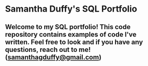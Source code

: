 # Samantha Duffy's SQL Portfolio

## Welcome to my SQL portfolio! This code repository contains examples of code I've written. Feel free to look and if you have any questions, reach out to me! (samanthagduffy@gmail.com)
